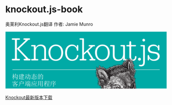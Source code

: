 # knockout.js-book
奥莱利Knockout.js翻译
作者: Jamie Munro

![](封面.png)

[Knockout最新版本下载](https://github.com/knockout/knockout/releases)
